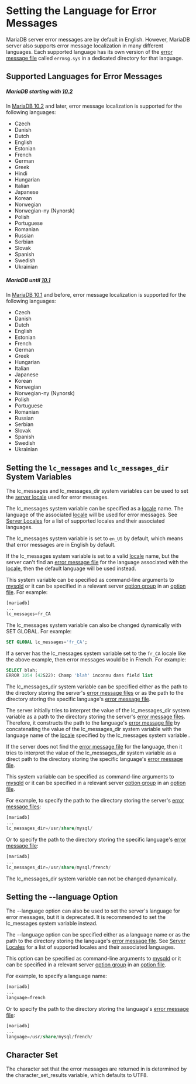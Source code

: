 # Setting the Language for Error Messages

MariaDB server error messages are by default in English. However, MariaDB server also supports error message localization in many different languages. Each supported language has its own version of the [error message file](/kb/en/error-log/#error-messages-file) called `errmsg.sys` in a dedicated directory for that language.

## Supported Languages for Error Messages

##### MariaDB starting with [10.2](/kb/en/what-is-mariadb-102/)

In [MariaDB 10.2](/kb/en/what-is-mariadb-102/) and later, error message localization is supported for the following languages:

- Czech
- Danish
- Dutch
- English
- Estonian
- French
- German
- Greek
- Hindi
- Hungarian
- Italian
- Japanese
- Korean
- Norwegian
- Norwegian-ny (Nynorsk)
- Polish
- Portuguese
- Romanian
- Russian
- Serbian
- Slovak
- Spanish
- Swedish
- Ukrainian

##### MariaDB until [10.1](/kb/en/what-is-mariadb-101/)

In [MariaDB 10.1](/kb/en/what-is-mariadb-101/) and before, error message localization is supported for the following languages:

- Czech
- Danish
- Dutch
- English
- Estonian
- French
- German
- Greek
- Hungarian
- Italian
- Japanese
- Korean
- Norwegian
- Norwegian-ny (Nynorsk)
- Polish
- Portuguese
- Romanian
- Russian
- Serbian
- Slovak
- Spanish
- Swedish
- Ukrainian

## Setting the `lc_messages` and `lc_messages_dir` System Variables

The <a undefined>lc_messages</a> and <a undefined>lc_messages_dir</a> system variables can be used to set the [server locale](/columns-storage-engines-and-plugins/data-types/string-data-types/character-sets/internationalization-and-localization/server-locale) used for error messages.

The <a undefined>lc_messages</a> system variable can be specified as a [locale](/columns-storage-engines-and-plugins/data-types/string-data-types/character-sets/internationalization-and-localization/server-locale) name. The language of the associated [locale](/columns-storage-engines-and-plugins/data-types/string-data-types/character-sets/internationalization-and-localization/server-locale) will be used for error messages. See [Server Locales](/columns-storage-engines-and-plugins/data-types/string-data-types/character-sets/internationalization-and-localization/server-locale) for a list of supported locales and their associated languages.

The <a undefined>lc_messages</a> system variable is set to `en_US` by default, which means that error messages are in English by default.

If the <a undefined>lc_messages</a> system variable is set to a valid [locale](/columns-storage-engines-and-plugins/data-types/string-data-types/character-sets/internationalization-and-localization/server-locale) name, but the server can't find an [error message file](/kb/en/error-log/#error-messages-file) for the language associated with the [locale](/columns-storage-engines-and-plugins/data-types/string-data-types/character-sets/internationalization-and-localization/server-locale), then the default language will be used instead.

This system variable can be specified as command-line arguments to [mysqld](/mariadb-administration/getting-installing-and-upgrading-mariadb/starting-and-stopping-mariadb/mysqld-options) or it can be specified in a relevant server [option group](/kb/en/configuring-mariadb-with-option-files/#option-groups) in an [option file](/mariadb-administration/getting-installing-and-upgrading-mariadb/configuring-mariadb-with-option-files). For example:

```sql
[mariadb]
...
lc_messages=fr_CA
```

The <a undefined>lc_messages</a> system variable can also be changed dynamically with <a undefined>SET GLOBAL</a>. For example:

```sql
SET GLOBAL lc_messages='fr_CA';
```

If a server has the <a undefined>lc_messages</a> system variable set to the `fr_CA` locale like the above example, then error messages would be in French. For example:

```sql
SELECT blah;
ERROR 1054 (42S22): Champ 'blah' inconnu dans field list
```

The <a undefined>lc_messages_dir</a> system variable can be specified either as the path to the directory storing the server's [error message files](/kb/en/error-log/#error-messages-file) or as the path to the directory storing the specific language's [error message file](/kb/en/error-log/#error-messages-file).

The server initially tries to interpret the value of the <a undefined>lc_messages_dir</a> system variable as a path to the directory storing the server's [error message files](/kb/en/error-log/#error-messages-file). Therefore, it constructs the path to the language's [error message file](/kb/en/error-log/#error-messages-file) by concatenating the value of the <a undefined>lc_messages_dir</a> system variable with the language name of the [locale](/columns-storage-engines-and-plugins/data-types/string-data-types/character-sets/internationalization-and-localization/server-locale) specified by the <a undefined>lc_messages</a> system variable .

If the server does not find the [error message file](/kb/en/error-log/#error-messages-file) for the language, then it tries to interpret the value of the <a undefined>lc_messages_dir</a> system variable as a direct path to the directory storing the specific language's [error message file](/kb/en/error-log/#error-messages-file).

This system variable can be specified as command-line arguments to [mysqld](/mariadb-administration/getting-installing-and-upgrading-mariadb/starting-and-stopping-mariadb/mysqld-options) or it can be specified in a relevant server [option group](/kb/en/configuring-mariadb-with-option-files/#option-groups) in an [option file](/mariadb-administration/getting-installing-and-upgrading-mariadb/configuring-mariadb-with-option-files).

For example, to specify the path to the directory storing the server's [error message files](/kb/en/error-log/#error-messages-file):

```sql
[mariadb]
...
lc_messages_dir=/usr/share/mysql/
```

Or to specify the path to the directory storing the specific language's [error message file](/kb/en/error-log/#error-messages-file):

```sql
[mariadb]
...
lc_messages_dir=/usr/share/mysql/french/
```

The <a undefined>lc_messages_dir</a> system variable can not be changed dynamically.

## Setting the --language Option

The <a undefined>--language</a> option can also be used to set the server's language for error messages, but it is deprecated. It is recommended to set the <a undefined>lc_messages</a> system variable instead.

The <a undefined>--language</a> option can be specified either as a language name or as the path to the directory storing the language's [error message file](/kb/en/error-log/#error-messages-file). See [Server Locales](/columns-storage-engines-and-plugins/data-types/string-data-types/character-sets/internationalization-and-localization/server-locale) for a list of supported locales and their associated languages.

This option can be specified as command-line arguments to [mysqld](/mariadb-administration/getting-installing-and-upgrading-mariadb/starting-and-stopping-mariadb/mysqld-options) or it can be specified in a relevant server [option group](/kb/en/configuring-mariadb-with-option-files/#option-groups) in an [option file](/mariadb-administration/getting-installing-and-upgrading-mariadb/configuring-mariadb-with-option-files).

For example, to specify a language name:

```sql
[mariadb]
...
language=french
```

Or to specify the path to the directory storing the language's [error message file](/kb/en/error-log/#error-messages-file):

```sql
[mariadb]
...
language=/usr/share/mysql/french/
```

## Character Set

The character set that the error messages are returned in is determined by the <a undefined>character_set_results</a> variable, which defaults to UTF8.
